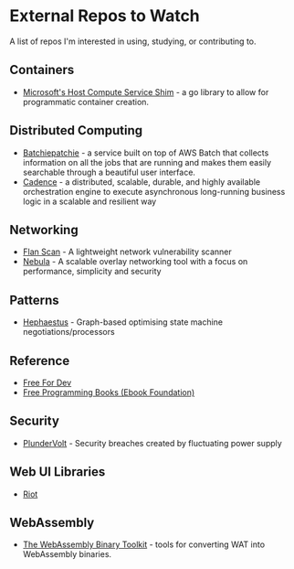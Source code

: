 # External Repos to Watch

A list of repos I'm interested in using, studying, or contributing to. 

## Containers

* [Microsoft's Host Compute Service Shim](https://github.com/microsoft/hcsshim) - a go library to allow for programmatic container creation.

## Distributed Computing

* [Batchiepatchie](https://github.com/AdRoll/batchiepatchie) - a service built on top of AWS Batch that collects information on all the jobs that are running and makes them easily searchable through a beautiful user interface.
* [Cadence](https://github.com/uber/cadence) - a distributed, scalable, durable, and highly available orchestration engine to execute asynchronous long-running business logic in a scalable and resilient way

## Networking

* [Flan Scan](https://github.com/cloudflare/flan) - A lightweight network vulnerability scanner
* [Nebula](https://github.com/slackhq/nebula) - A scalable overlay networking tool with a focus on performance, simplicity and security

## Patterns

* [Hephaestus](https://github.com/xyncro/hephaestus) - Graph-based optimising state machine negotiations/processors

## Reference

* [Free For Dev](https://github.com/ripienaar/free-for-dev)
* [Free Programming Books (Ebook Foundation)](https://github.com/EbookFoundation/free-programming-books)

## Security

* [PlunderVolt](https://github.com/KitMurdock/plundervolt) - Security breaches created by fluctuating power supply

## Web UI Libraries

* [Riot](https://github.com/riot/riot)

## WebAssembly

* [The WebAssembly Binary Toolkit](https://github.com/WebAssembly/wabt) - tools for converting WAT into WebAssembly binaries.
